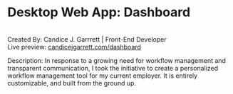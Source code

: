 <h1>Desktop Web App: Dashboard</h1><br>
Created By: Candice J. Garrrett | Front-End Developer<br>
Live preview: <a href="candicejgarrett.com/dashboard" target="_blank">candicejgarrett.com/dashboard</a>
<br>

Description: In response to a growing need for workflow management and transparent communication, I took the initiative to create a personalized workflow management tool for my current employer. It is entirely customizable, and built from the ground up.
